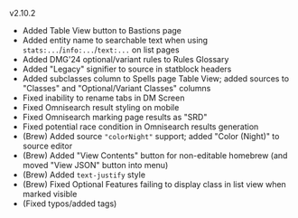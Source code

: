 v2.10.2

- Added Table View button to Bastions page
- Added entity name to searchable text when using `stats:...`/`info:...`/`text:...` on list pages
- Added DMG'24 optional/variant rules to Rules Glossary
- Added "Legacy" signifier to source in statblock headers
- Added subclasses column to Spells page Table View; added sources to "Classes" and "Optional/Variant Classes" columns
- Fixed inability to rename tabs in DM Screen
- Fixed Omnisearch result styling on mobile
- Fixed Omnisearch marking page results as "SRD"
- Fixed potential race condition in Omnisearch results generation
- (Brew) Added source `"colorNight"` support; added "Color (Night)" to source editor
- (Brew) Added "View Contents" button for non-editable homebrew (and moved "View JSON" button into menu)
- (Brew) Added `text-justify` style
- (Brew) Fixed Optional Features failing to display class in list view when marked visible
- (Fixed typos/added tags)
